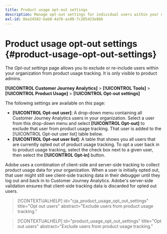 ```yaml
---
title: Product usage opt-out settings
description: Manage opt-out settings for individual users within your organization.
exl-id: 0ea24582-bab8-4a76-ac00-7c265423e8bb
---
```

# Product usage opt-out settings {#product-usage-opt-out-settings}

The _Opt-out settings_ page allows you to exclude or re-include users within your organization from product usage tracking. It is only visible to product admins.

**[!UICONTROL Customer Journey Analytics]** > **[!UICONTROL Tools]** > **[!UICONTROL Product Usage]** > **[!UICONTROL Opt-out settings]**

The following settings are available on this page:

* **[!UICONTROL Opt-out user]**: A drop-down menu containing all Customer Journey Analytics users in your organization. Select a user from this drop-down menu and select **[!UICONTROL Opt-out]** to exclude that user from product usage tracking. That user is added to the [!UICONTROL Opt-out user list] table below.
* **[!UICONTROL Opt-out user list]**: A table that shows you all users that are currently opted out of product usage tracking. To opt a user back in to product usage tracking, select the check box next to a given user, then select the **[!UICONTROL Opt-in]** button.

Adobe uses a combination of client-side and server-side tracking to collect product usage data for your organization. When a user is initially opted out, that user might still see client-side tracking data in their debugger until they log out and back in to Customer Journey Analytics. Adobe's server-side validation ensures that client-side tracking data is discarded for opted out users. 

>[!CONTEXTUALHELP]
>id="cja_product_usage_opt_out_settings"
>title="Opt out users"
>abstract="Exclude users from product usage tracking."

>[!CONTEXTUALHELP]
>id="product_usage_opt_out_settings"
>title="Opt out users"
>abstract="Exclude users from product usage tracking."
